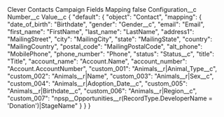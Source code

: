 <?xml version="1.0" encoding="UTF-8"?>
<CustomMetadata xmlns="http://soap.sforce.com/2006/04/metadata" xmlns:xsi="http://www.w3.org/2001/XMLSchema-instance" xmlns:xsd="http://www.w3.org/2001/XMLSchema">
    <label>Clever Contacts Campaign Fields Mapping</label>
    <protected>false</protected>
    <values>
        <field>Configuration__c</field>
        <value xsi:nil="true"/>
    </values>
    <values>
        <field>Number__c</field>
        <value xsi:nil="true"/>
    </values>
    <values>
        <field>Value__c</field>
        <value xsi:type="xsd:string">{
  &quot;default&quot;: {
    &quot;object&quot;: &quot;Contact&quot;,
    &quot;mapping&quot;: {
      &quot;date_of_birth&quot;: &quot;Birthdate&quot;,
      &quot;gender&quot;: &quot;Gender__c&quot;,
      &quot;email&quot;: &quot;Email&quot;,
      &quot;first_name&quot;: &quot;FirstName&quot;,
      &quot;last_name&quot;: &quot;LastName&quot;,
      &quot;address1&quot;: &quot;MailingStreet&quot;,
      &quot;city&quot;: &quot;MailingCity&quot;,
      &quot;state&quot;: &quot;MailingState&quot;,
      &quot;country&quot;: &quot;MailingCountry&quot;,
      &quot;postal_code&quot;: &quot;MailingPostalCode&quot;,
      &quot;alt_phone&quot;: &quot;MobilePhone&quot;,
      &quot;phone_number&quot;: &quot;Phone&quot;,
      &quot;status&quot;: &quot;Status__c&quot;,
      &quot;title&quot;: &quot;Title&quot;,
      &quot;account_name&quot;: &quot;Account.Name&quot;,
      &quot;account_number&quot;: &quot;Account.AccountNumber&quot;,
      &quot;custom_001&quot;: &quot;Animals__r|Animal_Type__c&quot;,
      &quot;custom_002&quot;: &quot;Animals__r|Name&quot;,
      &quot;custom_003&quot;: &quot;Animals__r|Sex__c&quot;,
      &quot;custom_004&quot;: &quot;Animals__r|Adoption_Date__c&quot;,
      &quot;custom_005&quot;: &quot;Animals__r|Birthdate__c&quot;,
      &quot;custom_006&quot;: &quot;Animals__r|Region__c&quot;,
      &quot;custom_007&quot;: &quot;npsp__Opportunities__r(RecordType.DeveloperName = &apos;Donation&apos;)|StageName&quot;
    }
  }
}</value>
    </values>
</CustomMetadata>
